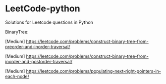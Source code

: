 # LeetCode-python
Solutions for Leetcode questions in Python

BinaryTree:
  
  [Medium] https://leetcode.com/problems/construct-binary-tree-from-preorder-and-inorder-traversal/
  
  [Medium] https://leetcode.com/problems/construct-binary-tree-from-inorder-and-postorder-traversal/
  
  [Medium] https://leetcode.com/problems/populating-next-right-pointers-in-each-node/
